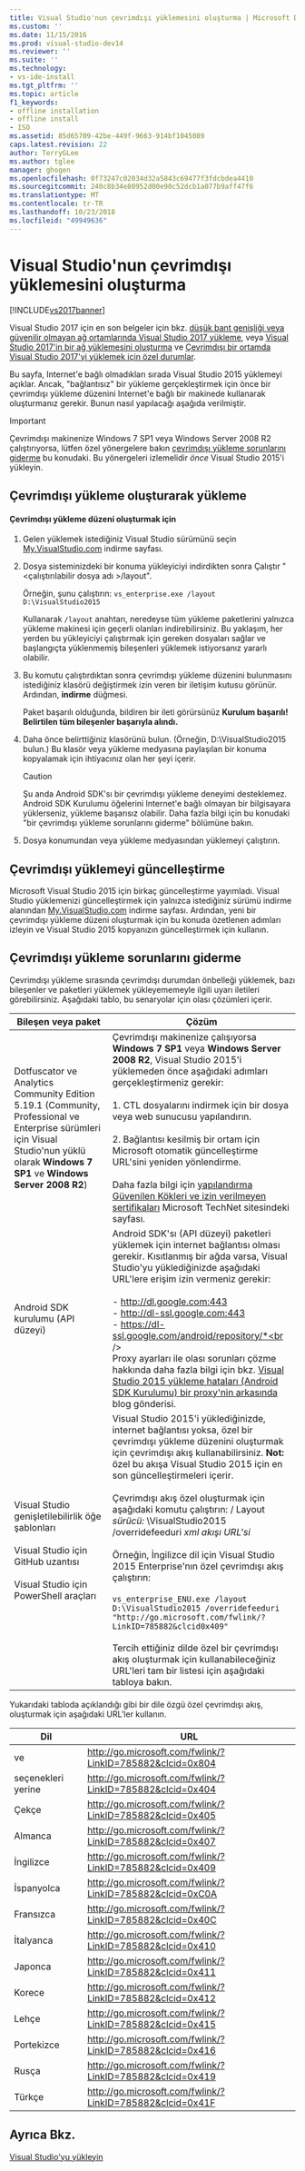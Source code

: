 ```yaml
---
title: Visual Studio'nun çevrimdışı yüklemesini oluşturma | Microsoft Docs
ms.custom: ''
ms.date: 11/15/2016
ms.prod: visual-studio-dev14
ms.reviewer: ''
ms.suite: ''
ms.technology:
- vs-ide-install
ms.tgt_pltfrm: ''
ms.topic: article
f1_keywords:
- offline installation
- offline install
- ISO
ms.assetid: 85d65709-42be-449f-9663-914bf1045089
caps.latest.revision: 22
author: TerryGLee
ms.author: tglee
manager: ghogen
ms.openlocfilehash: 0f73247c02034d32a5843c69477f3fdcbdea4410
ms.sourcegitcommit: 240c8b34e80952d00e90c52dcb1a077b9aff47f6
ms.translationtype: MT
ms.contentlocale: tr-TR
ms.lasthandoff: 10/23/2018
ms.locfileid: "49949636"
---
```

# <a name="create-an-offline-installation-of-visual-studio"></a>Visual Studio'nun çevrimdışı yüklemesini oluşturma
[!INCLUDE[vs2017banner](../includes/vs2017banner.md)]

Visual Studio 2017 için en son belgeler için bkz. [düşük bant genişliği veya güvenilir olmayan ağ ortamlarında Visual Studio 2017 yükleme](https://docs.microsoft.com/visualstudio/install/install-vs-inconsistent-quality-network), veya [Visual Studio 2017'in bir ağ yüklemesini oluşturma](https://docs.microsoft.com/visualstudio/install/create-a-network-installation-of-visual-studio) ve [Çevrimdışı bir ortamda Visual Studio 2017'yi yüklemek için özel durumlar](https://docs.microsoft.com/visualstudio/install/install-visual-studio-in-offline-environment).

Bu sayfa, Internet'e bağlı olmadıkları sırada Visual Studio 2015 yüklemeyi açıklar. Ancak, "bağlantısız" bir yükleme gerçekleştirmek için önce bir çevrimdışı yükleme düzenini Internet'e bağlı bir makinede kullanarak oluşturmanız gerekir. Bunun nasıl yapılacağı aşağıda verilmiştir.  

> [!IMPORTANT]
>  Çevrimdışı makinenize Windows 7 SP1 veya Windows Server 2008 R2 çalıştırıyorsa, lütfen özel yönergelere bakın [çevrimdışı yükleme sorunlarını giderme](#BKMK_tshoot) bu konudaki.  Bu yönergeleri izlemelidir *önce* Visual Studio 2015'i yükleyin.  

##  <a name="BKMK_Offline"></a> Çevrimdışı yükleme oluşturarak yükleme  

#### <a name="to-create-an-offline-installation-layout"></a>Çevrimdışı yükleme düzeni oluşturmak için  

1.  Gelen yüklemek istediğiniz Visual Studio sürümünü seçin [My.VisualStudio.com](https://my.visualstudio.com/downloads?q=visual%20studio%20Enterprise%202015) indirme sayfası.  

2.  Dosya sisteminizdeki bir konuma yükleyiciyi indirdikten sonra Çalıştır "\<çalıştırılabilir dosya adı >/layout".  

     Örneğin, şunu çalıştırın: `vs_enterprise.exe /layout D:\VisualStudio2015`  

     Kullanarak `/layout` anahtarı, neredeyse tüm yükleme paketlerini yalnızca yükleme makinesi için geçerli olanları indirebilirsiniz. Bu yaklaşım, her yerden bu yükleyiciyi çalıştırmak için gereken dosyaları sağlar ve başlangıçta yüklenmemiş bileşenleri yüklemek istiyorsanız yararlı olabilir.  

3.  Bu komutu çalıştırdıktan sonra çevrimdışı yükleme düzenini bulunmasını istediğiniz klasörü değiştirmek izin veren bir iletişim kutusu görünür.   Ardından, **indirme** düğmesi.  

     Paket başarılı olduğunda, bildiren bir ileti görürsünüz **Kurulum başarılı! Belirtilen tüm bileşenler başarıyla alındı.**  

4.  Daha önce belirttiğiniz klasörünü bulun. (Örneğin, D:\VisualStudio2015 bulun.) Bu klasör veya yükleme medyasına paylaşılan bir konuma kopyalamak için ihtiyacınız olan her şeyi içerir.  

    > [!CAUTION]
    >  Şu anda Android SDK'sı bir çevrimdışı yükleme deneyimi desteklemez. Android SDK Kurulumu öğelerini Internet'e bağlı olmayan bir bilgisayara yüklerseniz, yükleme başarısız olabilir. Daha fazla bilgi için bu konudaki "bir çevrimdışı yükleme sorunlarını giderme" bölümüne bakın.  

5.  Dosya konumundan veya yükleme medyasından yüklemeyi çalıştırın.  

## <a name="updating-an-offline-installation"></a>Çevrimdışı yüklemeyi güncelleştirme  
 Microsoft Visual Studio 2015 için birkaç güncelleştirme yayımladı. Visual Studio yüklemenizi güncelleştirmek için yalnızca istediğiniz sürümü indirme alanından [My.VisualStudio.com](https://my.visualstudio.com/downloads?q=visual%20studio%20Enterprise%202015) indirme sayfası. Ardından, yeni bir çevrimdışı yükleme düzeni oluşturmak için bu konuda özetlenen adımları izleyin ve Visual Studio 2015 kopyanızın güncelleştirmek için kullanın.  

##  <a name="BKMK_tshoot"></a> Çevrimdışı yükleme sorunlarını giderme  
 Çevrimdışı yükleme sırasında çevrimdışı durumdan önbelleği yüklemek, bazı bileşenler ve paketleri yüklemek yükleyememeyle ilgili uyarı iletileri görebilirsiniz. Aşağıdaki tablo, bu senaryolar için olası çözümleri içerir.  


|                                                                                       Bileşen veya paket                                                                                       |                                                                                                                                                                                                                                                                                                                                                                                                   Çözüm                                                                                                                                                                                                                                                                                                                                                                                                   |
|--------------------------------------------------------------------------------------------------------------------------------------------------------------------------------------------------|--------------------------------------------------------------------------------------------------------------------------------------------------------------------------------------------------------------------------------------------------------------------------------------------------------------------------------------------------------------------------------------------------------------------------------------------------------------------------------------------------------------------------------------------------------------------------------------------------------------------------------------------------------------------------------------------------------------------------------------------------------------------------------------------------------------|
| Dotfuscator ve Analytics Community Edition 5.19.1 (Community, Professional ve Enterprise sürümleri için Visual Studio'nun yüklü olarak **Windows 7 SP1** ve **Windows Server 2008 R2**) |                                                                                                                                       Çevrimdışı makinenize çalışıyorsa **Windows 7 SP1** veya **Windows Server 2008 R2**, Visual Studio 2015'i yüklemeden önce aşağıdaki adımları gerçekleştirmeniz gerekir:<br /><br /> 1.  CTL dosyalarını indirmek için bir dosya veya web sunucusu yapılandırın.<br /><br /> 2.    Bağlantısı kesilmiş bir ortam için Microsoft otomatik güncelleştirme URL'sini yeniden yönlendirme.<br /><br /> Daha fazla bilgi için [yapılandırma Güvenilen Kökleri ve izin verilmeyen sertifikaları](https://technet.microsoft.com/library/dn265983.aspx) Microsoft TechNet sitesindeki sayfası.                                                                                                                                       |
|                                                                                  Android SDK kurulumu (API düzeyi)                                                                                   |                                                                        Android SDK'sı (API düzeyi) paketleri yüklemek için internet bağlantısı olması gerekir. Kısıtlanmış bir ağda varsa, Visual Studio'yu yüklediğinizde aşağıdaki URL'lere erişim izin vermeniz gerekir:<br /><br /> -   http://dl.google.com:443<br />-   http://dl-ssl.google.com:443<br />-   https://dl-ssl.google.com/android/repository/*<br /> <br />Proxy ayarları ile olası sorunları çözme hakkında daha fazla bilgi için bkz. [Visual Studio 2015 yükleme hataları (Android SDK Kurulumu) bir proxy'nin arkasında](https://blogs.msdn.microsoft.com/peterhauge/2016/09/22/visual-studio-2015-install-failures-android-sdk-setup-behind-a-proxy/) blog gönderisi.                                                                         |
|                             Visual Studio genişletilebilirlik öğe şablonları<br /><br /> Visual Studio için GitHub uzantısı<br /><br /> Visual Studio için PowerShell araçları                             | Visual Studio 2015'i yüklediğinizde, internet bağlantısı yoksa, özel bir çevrimdışı yükleme düzenini oluşturmak için çevrimdışı akış kullanabilirsiniz. **Not:** özel bu akışa Visual Studio 2015 için en son güncelleştirmeleri içerir. <br /><br /> Çevrimdışı akış özel oluşturmak için aşağıdaki komutu çalıştırın: / Layout *sürücü:* \VisualStudio2015 /overridefeeduri *xml akışı URL'si*<br /><br /> Örneğin, İngilizce dil için Visual Studio 2015 Enterprise'nın özel çevrimdışı akış çalıştırın:<br /><br /> `vs_enterprise_ENU.exe /layout D:\VisualStudio2015 /overridefeeduri "http://go.microsoft.com/fwlink/?LinkID=785882&clcid0x409"`<br /><br /> Tercih ettiğiniz dilde özel bir çevrimdışı akış oluşturmak için kullanabileceğiniz URL'leri tam bir listesi için aşağıdaki tabloya bakın. |

 Yukarıdaki tabloda açıklandığı gibi bir dile özgü özel çevrimdışı akış, oluşturmak için aşağıdaki URL'ler kullanın.  


|       Dil        |                            URL                            |
|-----------------------|-----------------------------------------------------------|
| ve  | http://go.microsoft.com/fwlink/?LinkID=785882&clcid=0x804 |
| seçenekleri yerine | http://go.microsoft.com/fwlink/?LinkID=785882&clcid=0x404 |
|         Çekçe         | http://go.microsoft.com/fwlink/?LinkID=785882&clcid=0x405 |
|        Almanca         | http://go.microsoft.com/fwlink/?LinkID=785882&clcid=0x407 |
|        İngilizce        | http://go.microsoft.com/fwlink/?LinkID=785882&clcid=0x409 |
|        İspanyolca        | http://go.microsoft.com/fwlink/?LinkID=785882&clcid=0xC0A |
|        Fransızca         | http://go.microsoft.com/fwlink/?LinkID=785882&clcid=0x40C |
|        İtalyanca        | http://go.microsoft.com/fwlink/?LinkID=785882&clcid=0x410 |
|       Japonca        | http://go.microsoft.com/fwlink/?LinkID=785882&clcid=0x411 |
|        Korece         | http://go.microsoft.com/fwlink/?LinkID=785882&clcid=0x412 |
|        Lehçe         | http://go.microsoft.com/fwlink/?LinkID=785882&clcid=0x415 |
|      Portekizce       | http://go.microsoft.com/fwlink/?LinkID=785882&clcid=0x416 |
|        Rusça        | http://go.microsoft.com/fwlink/?LinkID=785882&clcid=0x419 |
|        Türkçe        | http://go.microsoft.com/fwlink/?LinkID=785882&clcid=0x41F |

## <a name="see-also"></a>Ayrıca Bkz.  
 [Visual Studio'yu yükleyin]()